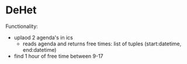 # DeHet
Functionality:
- uplaod 2 agenda's in ics
  - reads agenda and returns free times: list of tuples (start:datetime, end:datetime)
- find 1 hour of free time between 9-17

